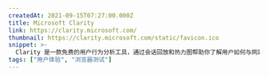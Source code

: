 ```yaml
---
createdAt: 2021-09-15T07:27:00.000Z
title: Microsoft Clarity
link: https://clarity.microsoft.com/
thumbnail: https://clarity.microsoft.com/static/favicon.ico
snippet: >-
  Clarity 是一款免费的用户行为分析工具，通过会话回放和热力图帮助你了解用户如何与网站互动。
tags: ["用户体验", "浏览器测试"]
---
```

